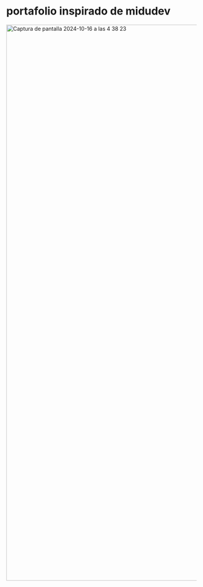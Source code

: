 # portafolio inspirado de midudev
<img width="1470" alt="Captura de pantalla 2024-10-16 a las 4 38 23" src="https://github.com/user-attachments/assets/953f6dd0-4782-4216-80c1-8b1ac12a31aa">
